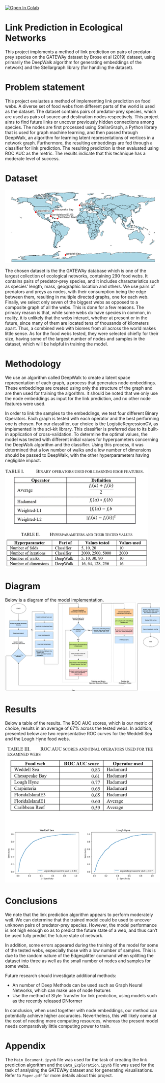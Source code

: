 
<a href="https://colab.research.google.com/github/skiand/Link-Prediction-in-Ecological-Networks/blob/master/Main_Document.ipynb">
  <img src="https://colab.research.google.com/assets/colab-badge.svg" alt="Open In Colab" />
</a>


# Link Prediction in Ecological Networks
This project implements a method of link prediction on pairs of predator-prey species on the GATEWAy dataset by Brose et al (2019) dataset, using primarily the DeepWalk algorithm for generating embeddings of the network) and the Stellargraph library (for handling the dataset).

# Problem statement
This project evaluates a method of implementing link prediction on food webs. A diverse set of food webs from different parts of the world is used as the dataset. The dataset contains pairs of predator-prey species, which are used as pairs of source and destination nodes respectively. This project aims to find future links or uncover previously hidden connections among species. The nodes are first processed using StellarGraph, a Python library that is used for graph machine learning, and then passed through DeepWalk, an algorithm for learning latent representations of vertices in a network graph. Furthermore, the resulting embeddings are fed through a classifier for link prediction. The resulting prediction is then evaluated using ROC AUC as the metric. The results indicate that this technique has a moderate level of success.

# Dataset

![](foodwebs.png)


The chosen dataset is the the GATEWAy database which is one of the largest collection of ecological networks, containing 290 food webs. It contains pairs of predator-prey species, and it includes characteristics such as species' length, mass, geographic location and others. We use pairs of predators and preys as nodes, with their consumption being the edge between them, resulting in multiple directed graphs, one for each web. Finally, we select only seven of the biggest webs as opposed to a composite graph of all the webs. This is done for a few reasons. The primary reason is that, while some webs do have species in common, in reality, it is unlikely that the webs interact, whether at present or in the future, since many of them are located tens of thousands of kilometers apart. Thus, a combined web with biomes from all across the world makes little sense. As for the food webs tested, they were selected chiefly for their size, having some of the largest number of nodes and samples in the dataset, which will be helpful in training the model.


# Methodology

We use an algorithm called DeepWalk to create a latent space representation of each graph, a process that generates node embeddings. These embeddings are created using only the structure of the graph and are then used for training the algorithm. It should be noted that we only use the node embeddings as input for the link prediction, and no other node features were used.


In order to link the samples to the embeddings, we test four different Binary Operators. Each graph is tested with each operator and the best performing one is chosen. For our classifier, our choice is the LogisticRegressionCV, as implemented in the sci-kit library. This classifier is preferred due to its built-in application of cross-validation. To determine the optimal values, the model was tested with different initial values for hyperpameters concerning the DeepWalk algorithm and the classifier. Using this process, it was determined that a low number of walks and a low number of dimensions should be passed to DeepWalk, with the other hyperparameters having negligible impact.

![](methodology_image.png)



# Diagram
Below is a diagram of the model implementation.
![](diagram.png)

# Results

Below a table of the results. The ROC AUC scores, which is our metric of choice, results in an average of 67% across the tested webs. In addition, presented below are two representative ROC curves for the Weddell Sea and the Lough Hyne food webs.


![](results_image.png)



# Conclusions

We note that  the link prediction algorithm appears to perform moderately well. 
We can determine that the trained model could be used to uncover unknown pairs of predator-prey species. However, the model performance is not high enough so as to predict the future state of a web, and thus can’t be used fully predict the future state of network.

In addition, some errors appeared during the training of the model for some of the tested webs, especially those with a low number of samples. This is due to the random nature of the Edgesplitter command when splitting the dataset into three as well as the small number of nodes and samples for some webs.

Future research should investigate additional methods:
* An number of Deep Methods can be used such as Graph Neural Networks, which can make use of node features
* Use the method of Style Transfer for link prediction, using models such as the recently released DNformer

In conclusion, when used together with node embeddings, our method can potentially achieve higher accuracies. Nevertheless, this will likely come at the cost of needing more computing resources, whereas the present model needs comparatively little computing power to train.


# Appendix
The `Main_Document.ipynb` file was used for the task of creating the link prediction algorithm and the `Data_Exploration.ipynb` file was used for the task of analysing the GATEWAy dataset and for generating visualisations. Refer to `Paper.pdf` for more details about this project. 
